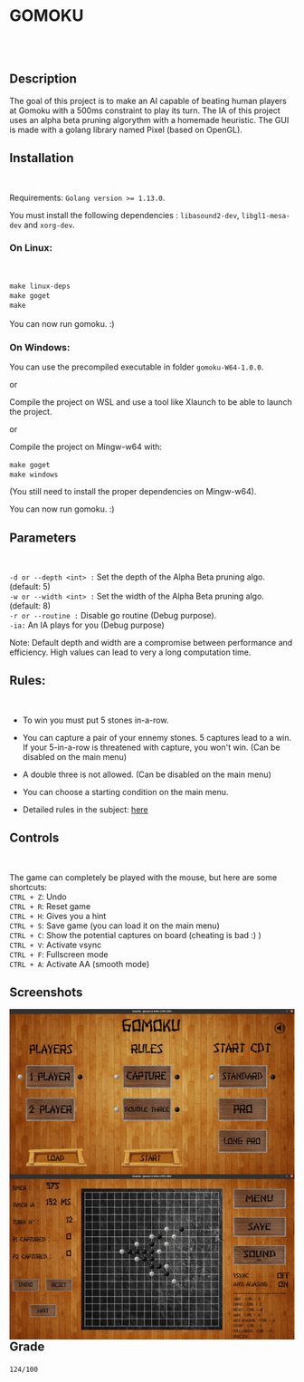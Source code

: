 <h1>GOMOKU</h1><br />
<br />

<h2>Description</h2>
The goal of this project is to make an AI capable of beating human players at Gomoku with a 500ms constraint to play its turn.
The IA of this project uses an alpha beta pruning algorythm with a homemade heuristic.
The GUI is made with a golang library named Pixel (based on OpenGL).
<br/>

<h2>Installation</h2><br />

Requirements: `Golang version >= 1.13.0`.<br/>

You must install the following dependencies : `libasound2-dev`, `libgl1-mesa-dev` and `xorg-dev`.</br>

<h3>On Linux:</h3><br/>

`make linux-deps`<br/>
`make goget`<br />
`make`<br />
<br />
You can now run gomoku. :)

<h3>On Windows:</h3>

You can use the precompiled executable in folder `gomoku-W64-1.0.0`.

or

Compile the project on WSL and use a tool like Xlaunch to be able to launch the project.

or 

Compile the project on Mingw-w64 with:

`make goget`<br/>
`make windows`<br/>

(You still need to install the proper dependencies on Mingw-w64).<br/>

You can now run gomoku. :)

<h2>Parameters</h2><br />

`-d or --depth <int> :` Set the depth of the Alpha Beta pruning algo. (default: 5)<br/>
`-w or --width <int> :` Set the width of the Alpha Beta pruning algo. (default: 8)<br/>
`-r or --routine :` Disable go routine (Debug purpose).<br/>
`-ia:` An IA plays for you (Debug purpose)<br/>

Note: Default depth and width are a compromise between performance and efficiency. High values can lead to very a long computation time.<br/>

<h2>Rules:</h2><br />

- To win you must put 5 stones in-a-row.

- You can capture a pair of your ennemy stones. 5 captures lead to a win. If your 5-in-a-row is threatened with capture, you won't win. (Can be disabled on the main menu)<br/>

- A double three is not allowed. (Can be disabled on the main menu)<br/>

- You can choose a starting condition on the main menu.<br/>

- Detailed rules in the subject: [here](./en.subject.pdf)<br/>

<h2>Controls</h2><br />

The game can completely be played with the mouse, but here are some shortcuts:<br/>
`CTRL + Z`: Undo<br/>
`CTRL + R`: Reset game<br/>
`CTRL + H`: Gives you a hint<br/>
`CTRL + S`: Save game (you can load it on the main menu)<br/>
`CTRL + C`: Show the potential captures on board (cheating is bad :) )<br/>
`CTRL + V`: Activate vsync<br/>
`CTRL + F`: Fullscreen mode<br/>
`CTRL + A`: Activate AA (smooth mode)<br/>

<h2>Screenshots</h2>

<img src="screenshots/gomoku_main.png"
     alt="Main menu screenshot"
     style="float: left; margin-right: 10px;" />
<br/>

<img src="screenshots/gomoku_game.png"
     alt="Game screenshot"
     style="float: left; margin-right: 10px;" />
<br/>

<h2>Grade</h2>

`124/100`